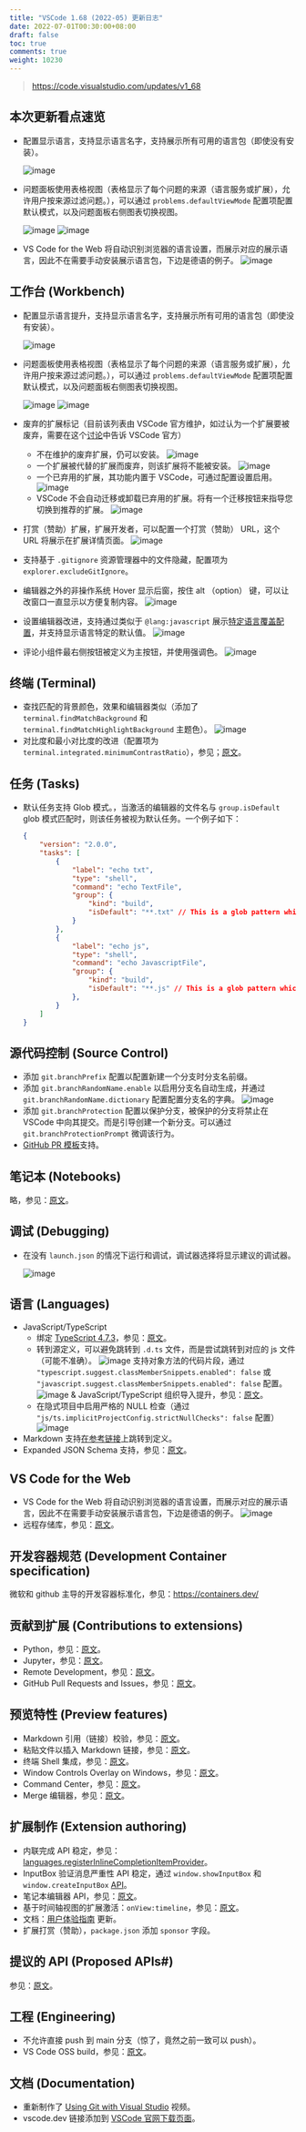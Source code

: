 ```yaml
---
title: "VSCode 1.68 (2022-05) 更新日志"
date: 2022-07-01T00:30:00+08:00
draft: false
toc: true
comments: true
weight: 10230
---
```


> https://code.visualstudio.com/updates/v1_68

<!-- 测试 -->

## 本次更新看点速览

* 配置显示语言，支持显示语言名字，支持展示所有可用的语言包（即使没有安装）。

    ![image](/image/vscode/configure-display-language.png)
* 问题面板使用表格视图（表格显示了每个问题的来源（语言服务或扩展），允许用户按来源过滤问题。），可以通过 `problems.defaultViewMode` 配置项配置默认模式，以及问题面板右侧图表切换视图。

    ![image](/image/vscode/problems-view-table.png)
    ![image](/image/vscode/view-as-table-button.png)

* VS Code for the Web 将自动识别浏览器的语言设置，而展示对应的展示语言，因此不在需要手动安装展示语言包，下边是德语的例子。
    ![image](/image/vscode/translations-core.png)

## 工作台 (Workbench)

* 配置显示语言提升，支持显示语言名字，支持展示所有可用的语言包（即使没有安装）。

    ![image](/image/vscode/configure-display-language.png)

* 问题面板使用表格视图（表格显示了每个问题的来源（语言服务或扩展），允许用户按来源过滤问题。），可以通过 `problems.defaultViewMode` 配置项配置默认模式，以及问题面板右侧图表切换视图。

    ![image](/image/vscode/problems-view-table.png)
    ![image](/image/vscode/view-as-table-button.png)

* 废弃的扩展标记（目前该列表由 VSCode 官方维护，如过认为一个扩展要被废弃，需要在这个[讨论](https://github.com/microsoft/vscode-discussions/discussions/1)中告诉 VSCode 官方）
    * 不在维护的废弃扩展，仍可以安装。
    ![image](/image/vscode/deprecated-extension.png)
    * 一个扩展被代替的扩展而废弃，则该扩展将不能被安装。
    ![image](/image/vscode/deprecated-extension-alternate.png)
    * 一个已弃用的扩展，其功能内置于 VSCode，可通过配置设置启用。
    ![image](/image/vscode/deprecated-extension-builtin.png)
    * VSCode 不会自动迁移或卸载已弃用的扩展。将有一个迁移按钮来指导您切换到推荐的扩展。
    ![image](/image/vscode/deprecated-extension-migrate.png)

* 打赏（赞助）扩展，扩展开发者，可以配置一个打赏（赞助） URL，这个 URL 将展示在扩展详情页面。
    ![image](/image/vscode/sponsor-extension.png)

* 支持基于 `.gitignore` 资源管理器中的文件隐藏，配置项为 `explorer.excludeGitIgnore`。
* 编辑器之外的非操作系统 Hover 显示后窗，按住 alt （option） 键，可以让改窗口一直显示以方便复制内容。
    ![image](/image/vscode/hover-lock.gif)
* 设置编辑器改进，支持通过类似于 `@lang:javascript` 展示[特定语言覆盖配置](https://code.visualstudio.com/docs/getstarted/settings#_languagespecific-editor-settings)，并支持显示语言特定的默认值。
    ![image](/image/vscode/settings-editor-language-specific-default.gif)
* 评论小组件最右侧按钮被定义为主按钮，并使用强调色。
    ![image](/image/vscode/comment-primary-button.gif)

## 终端 (Terminal)

* 查找匹配的背景颜色，效果和编辑器类似（添加了 `terminal.findMatchBackground` 和 `terminal.findMatchHighlightBackground` 主题色）。
    ![image](/image/vscode/terminal-find-bg.png)
* 对比度和最小对比度的改进（配置项为 `terminal.integrated.minimumContrastRatio`），参见；[原文](https://code.visualstudio.com/updates/v1_68#_improvements-to-contrast-and-the-minimum-contrast-ratio)。

## 任务 (Tasks)

* 默认任务支持 Glob 模式。，当激活的编辑器的文件名与 `group.isDefault` glob 模式匹配时，则该任务被视为默认任务。一个例子如下：

    ```json
    {
        "version": "2.0.0",
        "tasks": [
            {
                "label": "echo txt",
                "type": "shell",
                "command": "echo TextFile",
                "group": {
                    "kind": "build",
                    "isDefault": "**.txt" // This is a glob pattern which will only match when the active file has a .txt extension.
                }
            },
            {
                "label": "echo js",
                "type": "shell",
                "command": "echo JavascriptFile",
                "group": {
                    "kind": "build",
                    "isDefault": "**.js" // This is a glob pattern which will only match when the active file has a .js extension.
                },
            }
        ]
    }
    ```

## 源代码控制 (Source Control)

* 添加 `git.branchPrefix` 配置以配置新建一个分支时分支名前缀。
* 添加 `git.branchRandomName.enable` 以启用分支名自动生成，并通过 `git.branchRandomName.dictionary` 配置配置分支名的字典。
    ![image](/image/vscode/branch-generation.gif)
* 添加 `git.branchProtection` 配置以保护分支，被保护的分支将禁止在 VSCode 中向其提交。而是引导创建一个新分支。可以通过 `git.branchProtectionPrompt` 微调该行为。
* [GitHub PR 模板](https://docs.github.com/communities/using-templates-to-encourage-useful-issues-and-pull-requests/creating-a-pull-request-template-for-your-repository)支持。

## 笔记本 (Notebooks)

略，参见：[原文](https://code.visualstudio.com/updates/v1_68#_notebooks)。

## 调试 (Debugging)

* 在没有 `launch.json` 的情况下运行和调试，调试器选择将显示建议的调试器。

    ![image](/image/vscode/select-debugger.png)

## 语言 (Languages)

* JavaScript/TypeScript
    * 绑定 [TypeScript 4.7.3](https://devblogs.microsoft.com/typescript/announcing-typescript-4-7/)，参见：[原文](https://code.visualstudio.com/updates/v1_68#_typescript-47)。
    * 转到源定义，可以避免跳转到 `.d.ts` 文件，而是尝试跳转到对应的 js 文件（可能不准确）。
        ![image](/image/vscode/ts-go-to-source.gif)
       支持对象方法的代码片段，通过 `"typescript.suggest.classMemberSnippets.enabled": false` 或 `"javascript.suggest.classMemberSnippets.enabled": false` 配置。
        ![image](/image/vscode/ts-snippet-method.gif)
    & JavaScript/TypeScript 组织导入提升，参见：[原文](https://code.visualstudio.com/updates/v1_68#_group-aware-organize-imports)。
    * 在隐式项目中启用严格的 NULL 检查（通过 `"js/ts.implicitProjectConfig.strictNullChecks": false` 配置）
        ![image](/image/vscode/ts-strict-null.gif)
* Markdown 支持[在参考链接](https://www.markdownguide.org/basic-syntax/#reference-style-links)上跳转到定义。
* Expanded JSON Schema 支持，参见：[原文](https://code.visualstudio.com/updates/v1_68#_expanded-json-schema-support)。

## VS Code for the Web

* VS Code for the Web 将自动识别浏览器的语言设置，而展示对应的展示语言，因此不在需要手动安装展示语言包，下边是德语的例子。
    ![image](/image/vscode/translations-core.png)
* 远程存储库，参见：[原文](https://code.visualstudio.com/updates/v1_68#_remote-repositories)。
  
## 开发容器规范 (Development Container specification)

微软和 github 主导的开发容器标准化，参见：https://containers.dev/

## 贡献到扩展 (Contributions to extensions)

* Python，参见：[原文](https://code.visualstudio.com/updates/v1_68#_python)。
* Jupyter，参见：[原文](https://code.visualstudio.com/updates/v1_68#_jupyter)。
* Remote Development，参见：[原文](https://code.visualstudio.com/updates/v1_68#_remote-development)。
* GitHub Pull Requests and Issues，参见：[原文](https://code.visualstudio.com/updates/v1_68#_github-pull-requests-and-issues)。

## 预览特性 (Preview features)

* Markdown 引用（链接）校验，参见：[原文](https://code.visualstudio.com/updates/v1_68#_markdown-link-validation)。
* 粘贴文件以插入 Markdown 链接，参见：[原文](https://code.visualstudio.com/updates/v1_68#_paste-files-to-insert-markdown-links)。
* 终端 Shell 集成，参见：[原文](https://code.visualstudio.com/updates/v1_68#_terminal-shell-integration)。
* Window Controls Overlay on Windows，参见：[原文](https://code.visualstudio.com/updates/v1_68#_window-controls-overlay-on-windows)。
* Command Center，参见：[原文](https://code.visualstudio.com/updates/v1_68#_command-center)。
* Merge 编辑器，参见：[原文](https://code.visualstudio.com/updates/v1_68#_merge-editor)。

## 扩展制作 (Extension authoring)

* 内联完成 API 稳定，参见：[languages.registerInlineCompletionItemProvider](https://github.com/microsoft/vscode/blob/e3a8e502ad7263836d0bc34cbcefbfc7bd65104f/src/vscode-dts/vscode.d.ts#L12357)。
* InputBox 验证消息严重性 API 稳定，通过 `window.showInputBox` 和 `window.createInputBox` [API](https://github.com/microsoft/vscode/blob/main/src/vscode-dts/vscode.d.ts#L1990-L2002)。
* 笔记本编辑器 API，参见：[原文](https://code.visualstudio.com/updates/v1_68#_notebook-editor-api)。
* 基于时间轴视图的扩展激活：`onView:timeline`，参见：[原文](https://code.visualstudio.com/updates/v1_68#_extension-activation-based-on-timeline-view)。
* 文档：[用户体验指南](https://code.visualstudio.com/api/ux-guidelines) 更新。
* 扩展打赏（赞助），`package.json` 添加 `sponsor` 字段。

## 提议的 API (Proposed APIs#)

参见：[原文](https://code.visualstudio.com/updates/v1_68#_proposed-apis)。

## 工程 (Engineering)

* 不允许直接 push 到 main 分支（惊了，竟然之前一致可以 push）。
* VS Code OSS build，参见：[原文](https://code.visualstudio.com/updates/v1_68#_vs-code-oss-build)。

## 文档 (Documentation)

* 重新制作了 [Using Git with Visual Studio](https://code.visualstudio.com/docs/introvideos/versioncontrol) 视频。
* vscode.dev 链接添加到 [VSCode 官网下载页面](https://code.visualstudio.com/download)。
